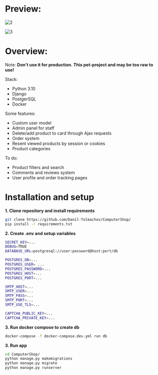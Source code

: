 # Preview:

![2](https://user-images.githubusercontent.com/59608495/202649969-062269ea-c093-4189-8b21-04640c614fdd.PNG)

![3](https://user-images.githubusercontent.com/59608495/202649953-e79bdaec-5a43-451e-8049-ecb60106974d.PNG)

# Overview:
Note: **Don't use it for production. This pet-project and may be too raw to use!**

Stack:
- Python 3.10
- Django
- PostgerSQL
- Docker

Some features:
- Custom user model
- Admin panel for staff
- Delete/add product to card through Ajax requests
- Order system
- Resent viewed products by session or cookies
- Product categories

To do:
- Product filters and search
- Comments and reviews system
- User profile and order tracking pages

# Installation and setup

**1. Clone repository and install requirements**
```sh 
git clone https://github.com/Danil-Tolmachov/ComputerShop/
pip install -r requirements.txt
```
**2. Create .env and setup variables**
```sh
SECRET_KEY=...
DEBUG=TRUE
DATABASE_URL=postgresql://user:password@host:port/db

POSTGRES_DB=...
POSTGRES_USER= ...
POSTGRES_PASSWORD=...
POSTGRES_HOST=...
POSTGRES_PORT=...

SMTP_HOST=...
SMTP_USER=...
SMTP_PASS=...
SMTP_PORT=...
SMTP_USE_TLS=...

CAPTCHA_PUBLIC_KEY=...
CAPTCHA_PRIVATE_KEY=...
```
**3. Run docker compose to create db**
```sh 
docker-compose -f docker-compose.dev.yml run db
```
**3. Run app**
```sh 
cd ComputerShop/
python manage.py makemigrations
python manage.py migrate
python manage.py runserver
```
